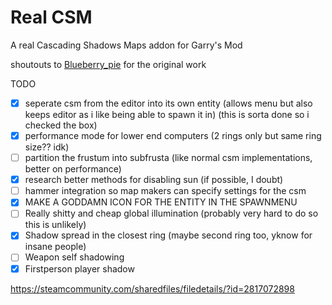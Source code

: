 # Real CSM
A real Cascading Shadows Maps addon for Garry's Mod
 
shoutouts to [Blueberry_pie](https://steamcommunity.com/id/Blueberry_pie) for the original work

TODO
* [x] seperate csm from the editor into its own entity (allows menu but also keeps editor as i like being able to spawn it in) (this is sorta done so i checked the box)
* [x] performance mode for lower end computers (2 rings only but same ring size?? idk)
* [ ] partition the frustum into subfrusta (like normal csm implementations, better on performance)
* [x] research better methods for disabling sun (if possible, I doubt)
* [ ] hammer integration so map makers can specify settings for the csm
* [x] MAKE A GODDAMN ICON FOR THE ENTITY IN THE SPAWNMENU
* [ ] Really shitty and cheap global illumination (probably very hard to do so this is unlikely)
* [x] Shadow spread in the closest ring (maybe second ring too, yknow for insane people)
* [ ] Weapon self shadowing
* [x] Firstperson player shadow
 
https://steamcommunity.com/sharedfiles/filedetails/?id=2817072898
